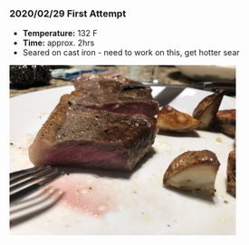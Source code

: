 ### 2020/02/29 First Attempt

- **Temperature:** 132 F
- **Time:** approx. 2hrs
- Seared on cast iron - need to work on this, get hotter sear

<img src="./20200111_striploin.jpg" width="400">
